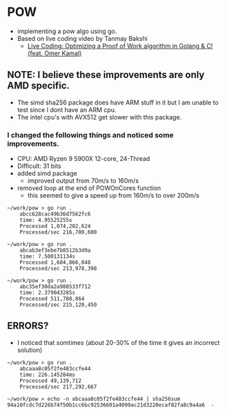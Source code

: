 # POW

- implementing a pow algo using go.
- Based on live coding video by Tanmay Bakshi
    - [Live Coding: Optimizing a Proof of Work algorithm in Golang & C! (feat. Omer Kamal)](https://youtu.be/3zK_ogtwQw8)


## NOTE: I believe these improvements are only AMD specific. 
- The simd sha256 package does have ARM stuff in it but I am unable to test since I dont have an ARM cpu.
- The intel cpu's with AVX512 get slower with this package.


### I changed the following things and noticed some improvements.
- CPU: AMD Ryzen 9 5900X 12-core, 24-Thread
- Difficult: 31 bits
- added simd package
    - improved output from 70m/s to 160m/s
- removed loop at the end of POWOnCores function
    - this seemed to give a speed up from 160m/s to over 200m/s


```shell
~/work/pow > go run .
    abcc628cac49b36d7562fc6
    time: 4.95525255s
    Processed 1,074,202,624
    Processed/sec 216,780,600

~/work/pow > go run .
    abcab3ef3ebe7b8512b3d9a
    time: 7.500131134s
    Processed 1,604,866,048
    Processed/sec 213,978,398

~/work/pow > go run .
    abc35ef30da2a988533f712
    time: 2.379043285s
    Processed 511,780,864
    Processed/sec 215,120,450

```


## ERRORS?

- I noticed that somtimes (about 20-30% of the time it gives an incorrect solution)

```shell
~/work/pow > go run .
    abcaaa8c05f2fe483ccfe44
    time: 226.145284ms
    Processed 49,139,712
    Processed/sec 217,292,667

~/work/pow > echo -n abcaaa8c05f2fe483ccfe44 | sha256sum
94a10fcdc7d226b74f50b1cc6bc92536601a4099ac21d3220ecaf02fa8c9a4a6  -
```